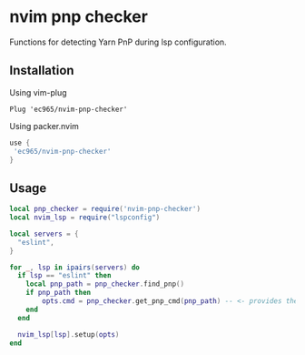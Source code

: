 # nvim pnp checker

Functions for detecting Yarn PnP during lsp configuration.

## Installation

Using vim-plug

```vimscript
Plug 'ec965/nvim-pnp-checker'
```

Using packer.nvim

```lua
use {
 'ec965/nvim-pnp-checker'
}
```

## Usage

```lua if lsp == "eslint" then
local pnp_checker = require('nvim-pnp-checker')
local nvim_lsp = require("lspconfig")

local servers = {
  "eslint",
}

for _, lsp in ipairs(servers) do
  if lsp == "eslint" then
    local pnp_path = pnp_checker.find_pnp()
    if pnp_path then
        opts.cmd = pnp_checker.get_pnp_cmd(pnp_path) -- <- provides the correct eslint lsp start command
    end
  end

  nvim_lsp[lsp].setup(opts)
end
```
